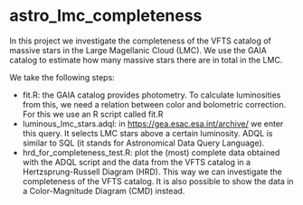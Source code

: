 # astro_lmc_completeness
In this project we investigate the completeness of the VFTS catalog of massive stars in the Large Magellanic Cloud (LMC). We use the GAIA catalog to estimate how many massive stars there are in total in the LMC.

We take the following steps:
- fit.R: the GAIA catalog provides photometry. To calculate luminosities from this, we need a relation between color and bolometric correction. For this we use an R script called fit.R
- luminous_lmc_stars.adql: in https://gea.esac.esa.int/archive/ we enter this query. It selects LMC stars above a certain luminosity. ADQL is similar to SQL (it stands for Astronomical Data Query Language).
- hrd_for_completeness_test.R: plot the (most) complete data obtained with the ADQL script and the data from the VFTS catalog in a Hertzsprung-Russell Diagram (HRD). This way we can investigate the completeness of the VFTS catalog. It is also possible to show the data in a Color-Magnitude Diagram (CMD) instead.
